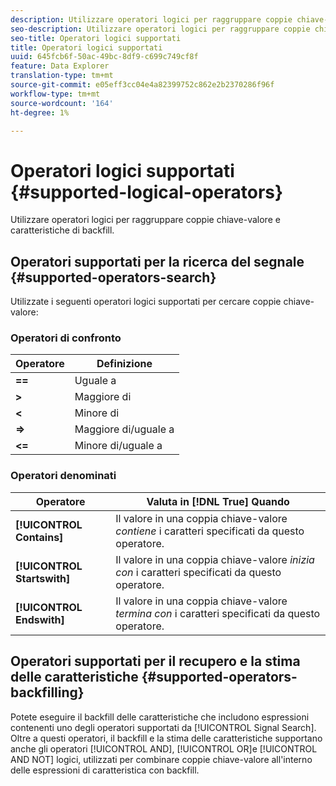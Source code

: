 ```yaml
---
description: Utilizzare operatori logici per raggruppare coppie chiave-valore e caratteristiche di backfill.
seo-description: Utilizzare operatori logici per raggruppare coppie chiave-valore e caratteristiche di backfill.
seo-title: Operatori logici supportati
title: Operatori logici supportati
uuid: 645fcb6f-50ac-49bc-8df9-c699c749cf8f
feature: Data Explorer
translation-type: tm+mt
source-git-commit: e05eff3cc04e4a82399752c862e2b2370286f96f
workflow-type: tm+mt
source-wordcount: '164'
ht-degree: 1%

---
```



# Operatori logici supportati {#supported-logical-operators}

Utilizzare operatori logici per raggruppare coppie chiave-valore e caratteristiche di backfill.

## Operatori supportati per la ricerca del segnale {#supported-operators-search}

Utilizzate i seguenti operatori logici supportati per cercare coppie chiave-valore:

### Operatori di confronto

| Operatore | Definizione |
|---|---|
| **==** | Uguale a |
| **>** | Maggiore di |
| **&lt;** | Minore di |
| **=>** | Maggiore di/uguale a |
| **&lt;=** | Minore di/uguale a |

### Operatori denominati

| Operatore | Valuta in [!DNL True] Quando |
|---|---|
| **[!UICONTROL Contains]** | Il valore in una coppia chiave-valore *contiene* i caratteri specificati da questo operatore. |
| **[!UICONTROL Startswith]** | Il valore in una coppia chiave-valore *inizia con* i caratteri specificati da questo operatore. |
| **[!UICONTROL Endswith]** | Il valore in una coppia chiave-valore *termina con* i caratteri specificati da questo operatore. |

## Operatori supportati per il recupero e la stima delle caratteristiche {#supported-operators-backfilling}

Potete eseguire il backfill delle caratteristiche che includono espressioni contenenti uno degli operatori supportati da [!UICONTROL Signal Search]. Oltre a questi operatori, il backfill e la stima delle caratteristiche supportano anche gli operatori [!UICONTROL AND], [!UICONTROL OR]e [!UICONTROL AND NOT] logici, utilizzati per combinare coppie chiave-valore all&#39;interno delle espressioni di caratteristica con backfill.